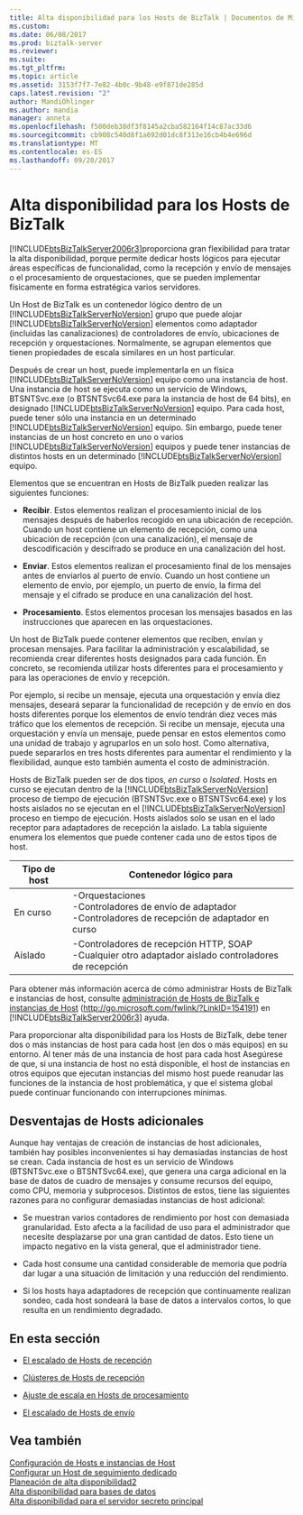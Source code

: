 ```yaml
---
title: Alta disponibilidad para los Hosts de BizTalk | Documentos de Microsoft
ms.custom: 
ms.date: 06/08/2017
ms.prod: biztalk-server
ms.reviewer: 
ms.suite: 
ms.tgt_pltfrm: 
ms.topic: article
ms.assetid: 3153f7f7-7e82-4b0c-9b48-e9f871de285d
caps.latest.revision: "2"
author: MandiOhlinger
ms.author: mandia
manager: anneta
ms.openlocfilehash: f500deb38df3f8145a2cba582164f14c87ac33d6
ms.sourcegitcommit: cb908c540d8f1a692d01dc8f313e16cb4b4e696d
ms.translationtype: MT
ms.contentlocale: es-ES
ms.lasthandoff: 09/20/2017
---
```

# <a name="high-availability-for-biztalk-hosts"></a>Alta disponibilidad para los Hosts de BizTalk
[!INCLUDE[btsBizTalkServer2006r3](../includes/btsbiztalkserver2006r3-md.md)]proporciona gran flexibilidad para tratar la alta disponibilidad, porque permite dedicar hosts lógicos para ejecutar áreas específicas de funcionalidad, como la recepción y envío de mensajes o el procesamiento de orquestaciones, que se pueden implementar físicamente en forma estratégica varios servidores.  
  
 Un Host de BizTalk es un contenedor lógico dentro de un [!INCLUDE[btsBizTalkServerNoVersion](../includes/btsbiztalkservernoversion-md.md)] grupo que puede alojar [!INCLUDE[btsBizTalkServerNoVersion](../includes/btsbiztalkservernoversion-md.md)] elementos como adaptador (incluidas las canalizaciones) de controladores de envío, ubicaciones de recepción y orquestaciones. Normalmente, se agrupan elementos que tienen propiedades de escala similares en un host particular.  
  
 Después de crear un host, puede implementarla en un física [!INCLUDE[btsBizTalkServerNoVersion](../includes/btsbiztalkservernoversion-md.md)] equipo como una instancia de host. Una instancia de host se ejecuta como un servicio de Windows, BTSNTSvc.exe (o BTSNTSvc64.exe para la instancia de host de 64 bits), en designado [!INCLUDE[btsBizTalkServerNoVersion](../includes/btsbiztalkservernoversion-md.md)] equipo. Para cada host, puede tener sólo una instancia en un determinado [!INCLUDE[btsBizTalkServerNoVersion](../includes/btsbiztalkservernoversion-md.md)] equipo. Sin embargo, puede tener instancias de un host concreto en uno o varios [!INCLUDE[btsBizTalkServerNoVersion](../includes/btsbiztalkservernoversion-md.md)] equipos y puede tener instancias de distintos hosts en un determinado [!INCLUDE[btsBizTalkServerNoVersion](../includes/btsbiztalkservernoversion-md.md)] equipo.  
  
 Elementos que se encuentran en Hosts de BizTalk pueden realizar las siguientes funciones:  
  
-   **Recibir**. Estos elementos realizan el procesamiento inicial de los mensajes después de haberlos recogido en una ubicación de recepción. Cuando un host contiene un elemento de recepción, como una ubicación de recepción (con una canalización), el mensaje de descodificación y descifrado se produce en una canalización del host.  
  
-   **Enviar**. Estos elementos realizan el procesamiento final de los mensajes antes de enviarlos al puerto de envío. Cuando un host contiene un elemento de envío, por ejemplo, un puerto de envío, la firma del mensaje y el cifrado se produce en una canalización del host.  
  
-   **Procesamiento**. Estos elementos procesan los mensajes basados en las instrucciones que aparecen en las orquestaciones.  
  
 Un host de BizTalk puede contener elementos que reciben, envían y procesan mensajes. Para facilitar la administración y escalabilidad, se recomienda crear diferentes hosts designados para cada función. En concreto, se recomienda utilizar hosts diferentes para el procesamiento y para las operaciones de envío y recepción.  
  
 Por ejemplo, si recibe un mensaje, ejecuta una orquestación y envía diez mensajes, deseará separar la funcionalidad de recepción y de envío en dos hosts diferentes porque los elementos de envío tendrán diez veces más tráfico que los elementos de recepción. Si recibe un mensaje, ejecuta una orquestación y envía un mensaje, puede pensar en estos elementos como una unidad de trabajo y agruparlos en un solo host. Como alternativa, puede separarlos en tres hosts diferentes para aumentar el rendimiento y la flexibilidad, aunque esto también aumenta el costo de administración.  
  
 Hosts de BizTalk pueden ser de dos tipos, *en curso* o *Isolated*. Hosts en curso se ejecutan dentro de la [!INCLUDE[btsBizTalkServerNoVersion](../includes/btsbiztalkservernoversion-md.md)] proceso de tiempo de ejecución (BTSNTSvc.exe o BTSNTSvc64.exe) y los hosts aislados no se ejecutan en el [!INCLUDE[btsBizTalkServerNoVersion](../includes/btsbiztalkservernoversion-md.md)] proceso en tiempo de ejecución. Hosts aislados solo se usan en el lado receptor para adaptadores de recepción la aislado. La tabla siguiente enumera los elementos que puede contener cada uno de estos tipos de host.  
  
|Tipo de host|Contenedor lógico para|  
|---------------|---------------------------|  
|En curso|-Orquestaciones<br />-Controladores de envío de adaptador<br />-Controladores de recepción de adaptador en curso|  
|Aislado|-Controladores de recepción HTTP, SOAP<br />-Cualquier otro adaptador aislado controladores de recepción|  
  
 Para obtener más información acerca de cómo administrar Hosts de BizTalk e instancias de host, consulte [administración de Hosts de BizTalk e instancias de Host](http://go.microsoft.com/fwlink/?LinkID=154191) (http://go.microsoft.com/fwlink/?LinkID=154191) en [!INCLUDE[btsBizTalkServer2006r3](../includes/btsbiztalkserver2006r3-md.md)] ayuda.  
  
 Para proporcionar alta disponibilidad para los Hosts de BizTalk, debe tener dos o más instancias de host para cada host (en dos o más equipos) en su entorno. Al tener más de una instancia de host para cada host Asegúrese de que, si una instancia de host no está disponible, el host de instancias en otros equipos que ejecutan instancias del mismo host puede reanudar las funciones de la instancia de host problemática, y que el sistema global puede continuar funcionando con interrupciones mínimas.  
  
## <a name="disadvantages-of-additional-hosts"></a>Desventajas de Hosts adicionales  
 Aunque hay ventajas de creación de instancias de host adicionales, también hay posibles inconvenientes si hay demasiadas instancias de host se crean. Cada instancia de host es un servicio de Windows (BTSNTSvc.exe o BTSNTSvc64.exe), que genera una carga adicional en la base de datos de cuadro de mensajes y consume recursos del equipo, como CPU, memoria y subprocesos. Distintos de estos, tiene las siguientes razones para no configurar demasiadas instancias de host adicional:  
  
-   Se muestran varios contadores de rendimiento por host con demasiada granularidad. Esto afecta a la facilidad de uso para el administrador que necesite desplazarse por una gran cantidad de datos. Esto tiene un impacto negativo en la vista general, que el administrador tiene.  
  
-   Cada host consume una cantidad considerable de memoria que podría dar lugar a una situación de limitación y una reducción del rendimiento.  
  
-   Si los hosts haya adaptadores de recepción que continuamente realizan sondeo, cada host sondeará la base de datos a intervalos cortos, lo que resulta en un rendimiento degradado.  
  
## <a name="in-this-section"></a>En esta sección  
  
-   [El escalado de Hosts de recepción](../technical-guides/scaling-out-receiving-hosts.md)  
  
-   [Clústeres de Hosts de recepción](../technical-guides/clustering-receiving-hosts.md)  
  
-   [Ajuste de escala en Hosts de procesamiento](../technical-guides/scaling-out-processing-hosts.md)  
  
-   [El escalado de Hosts de envío](../technical-guides/scaling-out-sending-hosts.md)  
  
## <a name="see-also"></a>Vea también  
 [Configuración de Hosts e instancias de Host](../technical-guides/configuring-hosts-and-host-instances.md)   
 [Configurar un Host de seguimiento dedicado](../technical-guides/configuring-a-dedicated-tracking-host.md)   
 [Planeación de alta disponibilidad2](../technical-guides/planning-for-high-availability2.md)   
 [Alta disponibilidad para bases de datos](../technical-guides/high-availability-for-databases.md)   
 [Alta disponibilidad para el servidor secreto principal](../technical-guides/high-availability-for-the-master-secret-server.md)